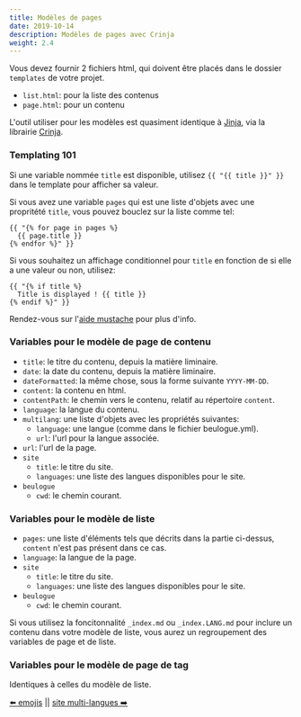 ```yaml
---
title: Modèles de pages
date: 2019-10-14
description: Modèles de pages avec Crinja
weight: 2.4
---
```


Vous devez fournir 2 fichiers html, qui doivent être placés dans le dossier `templates` de votre projet.

- `list.html`: pour la liste des contenus
- `page.html`: pour un contenu

L'outil utiliser pour les modèles est quasiment identique à [Jinja](https://jinja.palletsprojects.com/en/2.11.x/), via la librairie [Crinja](https://straight-shoota.github.io/crinja/).

### Templating 101

Si une variable nommée `title` est disponible, utilisez `{{ "{{ title }}" }}` dans le template pour afficher sa valeur.

Si vous avez une variable `pages` qui est une liste d'objets avec une propritété `title`, vous pouvez bouclez sur la liste comme tel:

```
{{ "{% for page in pages %}
  {{ page.title }}
{% endfor %}" }}
```

Si vous souhaitez un affichage conditionnel pour `title` en fonction de si elle a une valeur ou non, utilisez:

```
{{ "{% if title %}
  Title is displayed ! {{ title }}
{% endif %}" }}
```

Rendez-vous sur l'[aide mustache](https://mustache.github.io/mustache.5.html) pour plus d'info.

### Variables pour le modèle de page de contenu

- `title`: le titre du contenu, depuis la matière liminaire.
- `date`: la date du contenu, depuis la matière liminaire.
- `dateFormatted`: la même chose, sous la forme suivante `YYYY-MM-DD`.
- `content`: la contenu en html.
- `contentPath`: le chemin vers le contenu, relatif au répertoire `content`.
- `language`: la langue du contenu.
- `multilang`: une liste d'objets avec les propriétés suivantes:
	- `language`: une langue (comme dans le fichier beulogue.yml).
	- `url`: l'url pour la langue associée.
- `url`: l'url de la page.
- `site`
	- `title`: le titre du site.
	- `languages`: une liste des langues disponibles pour le site.
- `beulogue`
	- `cwd`: le chemin courant.

### Variables pour le modèle de liste

- `pages`: une liste d'éléments tels que décrits dans la partie ci-dessus, `content` n'est pas présent dans ce cas.
- `language`: la langue de la page.
- `site`
	- `title`: le titre du site.
	- `languages`: une liste des langues disponibles pour le site.
- `beulogue`
	- `cwd`: le chemin courant.

Si vous utilisez la foncitonnalité `_index.md` ou `_index.LANG.md` pour inclure un contenu dans votre modèle de liste, vous aurez un regroupement des variables de page et de liste.

### Variables pour le modèle de page de tag

Identiques à celles du modèle de liste.

[⬅️ emojis](/fr/content/emojis.html) || [site multi-langues ➡️](/fr/content/multilingual.html)